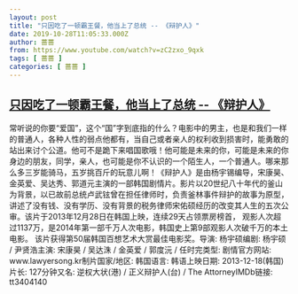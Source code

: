 ```yaml
---
layout: post
title: "只因吃了一顿霸王餐，他当上了总统 -- 《辩护人》"
date: 2019-10-28T11:05:33.000Z
author: 蔷蔷
from: https://www.youtube.com/watch?v=zC2zxo_9qxk
tags: [ 蔷蔷 ]
categories: [ 蔷蔷 ]
---
```

<!--1572260733000-->
[只因吃了一顿霸王餐，他当上了总统 -- 《辩护人》](https://www.youtube.com/watch?v=zC2zxo_9qxk)
------

<div>
常听说的你要“爱国”，这个“国”字到底指的什么？电影中的男主，也是和我们一样的普通人，各种人性的弱点他都有，当自己或者亲人的权利收到损害时，能勇敢的站出来讨个公道。他可不是跪下来唱国歌哦！他可能是未来的你，可能是未来的你身边的朋友，同学，亲人，也可能是你不认识的一个陌生人，一个普通人。哪来那么多三岁能骑马，五岁挑百斤的玩意儿啊！《辩护人》是由杨宇锡编导，宋康昊、金英爱、吴达秀、郭道元主演的一部韩国剧情片。影片以20世纪八十年代的釜山为背景，以已故前总统卢武铉曾在担任律师时，负责釜林事件辩护的故事为原型，讲述了没有钱、没有学历、没有背景的税务律师宋佑硕经历的改变其人生的五次公审。该片于2013年12月28日在韩国上映，连续29天占领票房榜首，  观影人次超过1137万，是2014年第一部千万人次电影，韩国史上第9部观影人次破千万的本土电影。 该片获得第50届韩国百想艺术大赏最佳电影奖。导演: 杨宇硕编剧: 杨宇硕 / 尹贤浩主演: 宋康昊 / 吴达洙 / 金英爱 / 郭度沅 / 任时完类型: 剧情官方网站: www.lawyersong.kr制片国家/地区: 韩国语言: 韩语上映日期: 2013-12-18(韩国)片长: 127分钟又名: 逆权大状(港) / 正义辩护人(台) / The AttorneyIMDb链接: tt3404140
</div>
